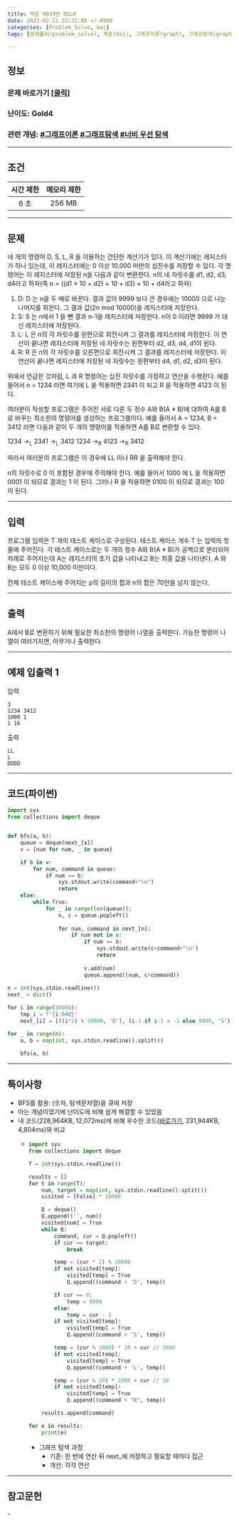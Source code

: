 ```yaml
---
title: 백준 9019번 DSLR
date: 2022-02-21 22:31:00 +/-0900
categories: [Problem_Solve, boj]
tags: [문제풀이(problem_solve), 백준(boj), 그래프이론(graph), 그래프탐색(graph_search), 너비우선탐색(breadth_first_search)]

---
```

## 정보
### 문제 바로가기 [[클릭](https://www.acmicpc.net/problem/9019)]
### 난이도: Gold4
### 관련 개념: [#그래프이론](https://www.acmicpc.net/problemset?sort=ac_desc&algo=7) [#그래프탐색](https://www.acmicpc.net/problemset?sort=ac_desc&algo=11) [#너비 우선 탐색](https://www.acmicpc.net/problemset?sort=ac_desc&algo=126)

---
## 조건

시간 제한|메모리 제한
:---:|:---:
6 초|256 MB

---
## 문제
네 개의 명령어 D, S, L, R 을 이용하는 간단한 계산기가 있다. 이 계산기에는 레지스터가 하나 있는데, 이 레지스터에는 0 이상 10,000 미만의 십진수를 저장할 수 있다. 각 명령어는 이 레지스터에 저장된 n을 다음과 같이 변환한다. n의 네 자릿수를 d1, d2, d3, d4라고 하자(즉 n = ((d1 × 10 + d2) × 10 + d3) × 10 + d4라고 하자)

1. D: D 는 n을 두 배로 바꾼다. 결과 값이 9999 보다 큰 경우에는 10000 으로 나눈 나머지를 취한다. 그 결과 값(2n mod 10000)을 레지스터에 저장한다.
2. S: S 는 n에서 1 을 뺀 결과 n-1을 레지스터에 저장한다. n이 0 이라면 9999 가 대신 레지스터에 저장된다.
3. L: L 은 n의 각 자릿수를 왼편으로 회전시켜 그 결과를 레지스터에 저장한다. 이 연산이 끝나면 레지스터에 저장된 네 자릿수는 왼편부터 d2, d3, d4, d1이 된다.
4. R: R 은 n의 각 자릿수를 오른편으로 회전시켜 그 결과를 레지스터에 저장한다. 이 연산이 끝나면 레지스터에 저장된 네 자릿수는 왼편부터 d4, d1, d2, d3이 된다.

위에서 언급한 것처럼, L 과 R 명령어는 십진 자릿수를 가정하고 연산을 수행한다. 예를 들어서 n = 1234 라면 여기에 L 을 적용하면 2341 이 되고 R 을 적용하면 4123 이 된다.

여러분이 작성할 프로그램은 주어진 서로 다른 두 정수 A와 B(A ≠ B)에 대하여 A를 B로 바꾸는 최소한의 명령어를 생성하는 프로그램이다. 예를 들어서 A = 1234, B = 3412 라면 다음과 같이 두 개의 명령어를 적용하면 A를 B로 변환할 수 있다.

1234 →<sub>L</sub> 2341 →<sub>L</sub> 3412
1234 →<sub>R</sub> 4123 →<sub>R</sub> 3412

따라서 여러분의 프로그램은 이 경우에 LL 이나 RR 을 출력해야 한다.

n의 자릿수로 0 이 포함된 경우에 주의해야 한다. 예를 들어서 1000 에 L 을 적용하면 0001 이 되므로 결과는 1 이 된다. 그러나 R 을 적용하면 0100 이 되므로 결과는 100 이 된다.

---
## 입력
프로그램 입력은 T 개의 테스트 케이스로 구성된다. 테스트 케이스 개수 T 는 입력의 첫 줄에 주어진다. 각 테스트 케이스로는 두 개의 정수 A와 B(A ≠ B)가 공백으로 분리되어 차례로 주어지는데 A는 레지스터의 초기 값을 나타내고 B는 최종 값을 나타낸다. A 와 B는 모두 0 이상 10,000 미만이다.

전체 테스트 케이스에 주어지는 p의 길이의 합과 n의 합은 70만을 넘지 않는다.

---
## 출력
A에서 B로 변환하기 위해 필요한 최소한의 명령어 나열을 출력한다. 가능한 명령어 나열이 여러가지면, 아무거나 출력한다.

---
## 예제 입출력 1
입력
```
3
1234 3412
1000 1
1 16
```

출력
```
LL
L
DDDD
```

---
## 코드(파이썬)
```python
import sys
from collections import deque


def bfs(a, b):
    queue = deque(next_[a])
    v = {num for num, _ in queue}

    if b in v:
        for num, command in queue:
            if num == b:
                sys.stdout.write(command+"\n")
                return
    else:
        while True:
            for _ in range(len(queue)):
                n, c = queue.popleft()
                
                for num, command in next_[n]:
                    if num not in v:
                        if num == b:
                            sys.stdout.write(c+command+"\n")
                            return
                            
                        v.add(num)
                        queue.append((num, c+command))
    
n = int(sys.stdin.readline())
next_ = dict()

for i in range(10000):
    tmp_i = f"{i:04d}"
    next_[i] = [((i*2) % 10000, 'D'), (i-1 if i-1 > -1 else 9999, 'S'), (int(tmp_i[1:]+tmp_i[0]), 'L'), (int(tmp_i[3]+tmp_i[:3]), 'R')]

for _ in range(n):
    a, b = map(int, sys.stdin.readline().split())
    
    bfs(a, b)

```

---
## 특이사항
- BFS를 활용: (숫자, 탐색문자열)을 큐에 저장
- 아는 개념이었기에 난이도에 비해 쉽게 해결할 수 있었음
- 내 코드(228,964KB, 12,072ms)에 비해 우수한 코드([바로가기](https://www.acmicpc.net/source/38814795), 231,944KB, 4,804ms)와 비교
  - ```python
    import sys
    from collections import deque

    T = int(sys.stdin.readline())

    results = []
    for t in range(T):
        num, target = map(int, sys.stdin.readline().split())
        visited = [False] * 10000

        Q = deque()
        Q.append(('', num))
        visited[num] = True
        while Q:
            command, cur = Q.popleft()
            if cur == target:
                break

            temp = (cur * 2) % 10000
            if not visited[temp]:
                visited[temp] = True
                Q.append((command + 'D', temp))

            if cur == 0:
                temp = 9999
            else:
                temp = cur - 1
            if not visited[temp]:
                visited[temp] = True
                Q.append((command + 'S', temp))

            temp = (cur % 1000) * 10 + cur // 1000
            if not visited[temp]:
                visited[temp] = True
                Q.append((command + 'L', temp))

            temp = (cur % 10) * 1000 + cur // 10
            if not visited[temp]:
                visited[temp] = True
                Q.append((command + "R", temp))

        results.append(command)

    for e in results:
        print(e)
    ```
    - 그래프 탐색 과정
      - 기존: 한 번에 연산 뒤 next_에 저장하고 필요할 때마다 접근
      - 개선: 각각 연산

---
## 참고문헌
\-
